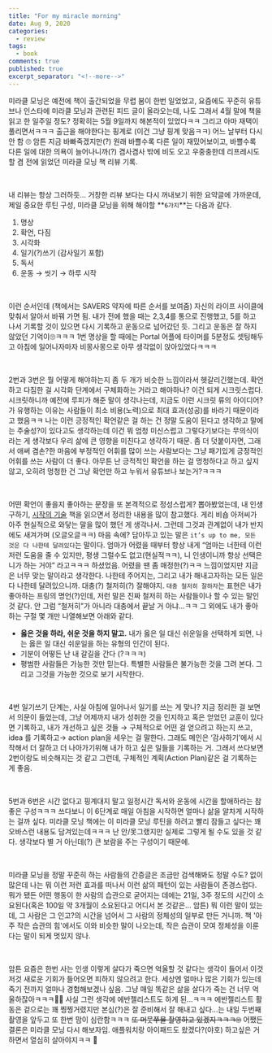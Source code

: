 ```yaml
---
title: "For my miracle morning" 
date: Aug 9, 2020 
categories: 
  - review 
tags: 
  - book
comments: true 
published: true
excerpt_separator: "<!--more-->"
---
```


미라클 모닝은 예전에 책이 출간되었을 무렵 붐이 한번 일었었고, 요즘에도 꾸준히 유튜브나 인스타에 미라클 모닝과 관련된 피드 글이 올라오는데, 나도 그래서 4월 말에 책을 읽고 한 일주일 정도? 정확히는 5월 9일까지 해본적이 있었다ㅋㅋ 그리고 아마 재택이 풀리면서ㅋㅋㅋ 출근을 해야한다는 핑계로 (이건 그냥 핑계 맞음ㅋㅋ) 어느 날부터 다시 안 함 🙄 암튼 지금 바빠죽겠지만(?) 원래 바쁠수록 다른 일이 재밌어보이고, 바쁠수록 다른 일에 대한 의욕이 늘어나니까(?) 겸사겸사 밖에 비도 오고 우중충한데 리프레시도 할 겸 전에 읽었던 미라클 모닝 책 리뷰 기록.

<!--more-->

<br>

내 리뷰는 항상 그러하듯… 거창한 리뷰 보다는 다시 꺼내보기 위한 요약글에 가까운데, 제일 중요한 루틴 구성, 미라클 모닝을 위해 해야할 **`6가지`**는 다음과 같다.

1. 명상
2. 확언, 다짐
3. 시각화
4. 일기(?)쓰기 (감사일기 포함)
5. 독서
6. 운동 → 씻기 → 하루 시작

<br>

이런 순서인데 (책에서는 SAVERS 약자에 따른 순서를 보여줌) 자신의 라이프 사이클에 맞춰서 알아서 바꿔 가면 됨. 내가 전에 했을 때는 2,3,4를 통으로 진행했고, 5를 하고 나서 기록할 것이 있으면 다시 기록하고 운동으로 넘어갔던 듯. 그리고 운동은 잘 하지 않았던 기억이🙄ㅋㅋㅋ 1번 명상을 할 때에는 Portal 어플에 타이머를 5분정도 셋팅해두고 아침에 일어나자마자 비몽사몽으로 아무 생각없이 앉아있었다ㅋㅋㅋ

<br>

2번과 3번은 뭘 어떻게 해야하는지 좀 두 개가 비슷한 느낌이라서 헷갈리긴했는데. 확언하고 다짐한 걸 시각화 단계에서 구체화하는 거라고 해야하나? 이건 되게 시크릿스럽다. 시크릿하니까 예전에 루피가 해준 말이 생각나는데, 지금도 이런 시크릿 류의 아이디어?가 유행하는 이유는 사람들이 최소 비용(노력)으로 최대 효과(성공)를 바라기 때문이라고 했음ㅋㅋ 나는 이런 긍정적인 확언같은 걸 하는 건 정말 도움이 된다고 생각하고 말에는 주술성?이 있다고도 생각하는데 이건 뭐 엄청 미신스럽고 그렇다기보다는 무의식이라는 게 생각보다 우리 삶에 큰 영향을 미친다고 생각하기 때문. 좀 더 덧붙이자면, 그래서 애써 겸손?한 마음에 부정적인 어휘를 많이 쓰는 사람보다는 그냥 패기있게 긍정적인 어휘를 쓰는 사람이 더 좋다. 아무튼 난 긍적적인 확언을 하는 걸 멍청하다고 하고 싶지 않고, 오히려 멍청한 건 그냥 확언만 하고 누워서 유튜브나 보는거?ㅋㅋㅋ

<br>

어떤 확언이 좋을지 좋아하는 문장을 또 본격적으로 정성스럽게? 뽑아봤었는데, 내 인생 구하기, [시작의 기술](https://ssammykim.github.io/review/unfuck-yourself/) 책을 읽으면서 정리한 내용을 많이 참고했다. 게리 비숍 아저씨가 아주 현실적으로 와닿는 말을 많이 했던 게 생각나서. 그런데 그것과 관계없이 내가 반지에도 새겨가며 (오글오글ㅋㅋ) 마음 속에? 담아두고 있는 말은 `it’s up to me, 모든 것은 다 나한테 달려있다`는 말이다. 엄마가 어렸을 때부터 항상 내게 “엄마는 너한테 이런 저런 도움을 줄 수 있지만, 평생 그럴수도 없고(현실적ㅋㅋ), 니 인생이니까 항상 선택은 니가 하는 거야” 라고ㅋㅋㅋ 하셨었음. 어렸을 땐 좀 매정한(?)ㅋㅋ 느낌이었지만 지금은 너무 맞는 말이라고 생각한다. 나한테 주어지는, 그리고 내가 해내고자하는 모든 일은 다 나한테 달려있으니까. 대충(?) 철저히(?) 잘해야지. `대충 철저히 잘하자`는 표현은 내가 좋아하는 프링의 명언(?)인데, 저런 말은 진짜 철저히 하는 사람들이나 할 수 있는 말인 것 같다. 안 그럼 “철저히”가 아니라 대충에서 끝날 거 아냐…ㅋㅋ 그 외에도 내가 좋아하는 구절 몇 개만 나열해보면 아래와 같다.
- **옳은 것을 하라, 쉬운 것을 하지 말고.** 내가 옳은 일 대신 쉬운일을 선택하게 되면, 나는 옳은 일 대신 쉬운일을 하는 유형의 인간이 된다.
- 기분이 어떻든 난 내 갈길을 간다 (?ㅋㅋㅋ)
- 평범한 사람들은 가능한 것만 믿는다. 특별한 사람들은 불가능한 것을 그려 본다. 그리고 그것을 가능한 것으로 보기 시작한다.

<br>

4번 일기쓰기 단계는, 사실 아침에 일어나서 일기를 쓰는 게 맞나? 지금 정리한 걸 보면서 의문이 들었는데, 그냥 어제까지 내가 성취한 것을 인지하고 혹은 얻었던 교훈이 있다면 기록하고, 내가 개선하고 싶은 것들 → 구체적으로 어떤 걸 얻으려고 하는지 쓰고, idea 를 기록하고→ action plan을 세우는 걸 말한다. 그래도 메인은 ‘감사하기’에서 시작해서 더 잘하고 더 나아가기위해 내가 하고 싶은 일들을 기록하는 거. 그래서 쓰다보면 2번이랑도 비슷해지는 것 같고 그런데, 구체적인 계획(Action Plan)같은 걸 기록하는 게 좋음.

<br>

5번과 6번은 시간 없다고 핑계대지 말고 일정시간 독서와 운동에 시간을 할애하라는 참 좋은 구성ㅋㅋㅋ 쓰다보니 이 6단계로 매일 아침을 시작하면 얼마나 삶을 알차게 시작하는 걸까 싶다. 미라클 모닝 책에는 이 미라클 모닝 루틴을 하려고 빨리 잠들고 싶다는 꽤 오바스런 내용도 담겨있는데ㅋㅋㅋ 난 안/못그랬지만 실제로 그렇게 될 수도 있을 것 같다. 생각보다 별 거 아닌데(?) 큰 보람을 주는 구성이기 때문에.  

<br>

미라클 모닝을 정말 꾸준히 하는 사람들의 간증글은 조금만 검색해봐도 정말 수도? 없이 많은데 나는 뭐 이런 저런 효과를 떠나서 이런 삶의 패턴이 있는 사람들이 존경스럽다. 뭐가 됐든 어떤 행동이 한 사람의 습관으로 굳어지는 데에는 21일, 3주 정도의 시간이 소요된다(혹은 100일 약 3개월이 소요된다고 어디서 본 것같은… 암튼) 뭐 이런 말이 있는데, 그 사람은 그 인고?의 시간을 넘어서 그 사람의 정체성의 일부로 만든 거니까. 책 '아주 작은 습관의 힘'에서도 이와 비슷한 말이 나오는데, 작은 습관이 모여 정체성을 이룬다는 말이 되게 멋있지 않나.

<br>

암튼 요즘은 한번 사는 인생 이렇게 살다가 죽으면 억울할 것 같다는 생각이 들어서 이것 저것 새로운 기회가 들어오면 피하지 않으려고 한다. 세상엔 얼마나 많은 기회가 있는데 죽기 전까지 얼마나 경험해보겠나 싶음. 그냥 매일 똑같은 삶을 살다가 죽는 건 너무 억울하잖아ㅋㅋㅋ🤷‍♀️ 사실 그런 생각에 에반젤리스트도 하게 된...ㅋㅋㅋ 에반젤리스트 활동은 겉으로는 꽤 찡찡거렸지만 본심(?)은 잘 준비해서 잘 해내고 싶다...는 내일 두번째 촬영을 앞두고 또 한번 맘이 심란함ㅋㅋㅋ ~~또 머뭇쭈물 촬영하고 있겠지ㅋㅋㅋ🙄~~ 어쨌든 결론은 미라클 모닝 다시 해보자임. 애플워치랑 아이패드도 왔겠다?(야호) 하고싶은 거 하면서 열심히 살아야지ㅋㅋ 💪

